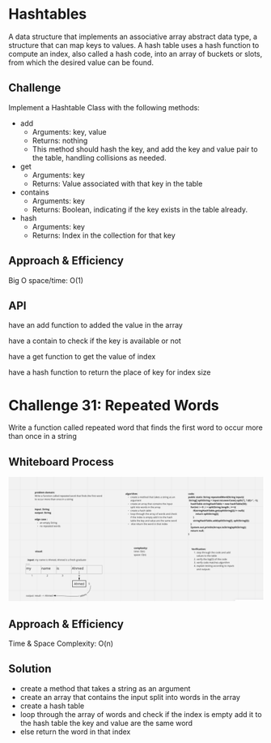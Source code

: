 # Hashtables

A data structure that implements an associative array abstract data type, a structure that can map keys to values. A hash table uses a hash function to compute an index, also called a hash code, into an array of buckets or slots, from which the desired value can be found.

## Challenge

Implement a Hashtable Class with the following methods:

- add
  - Arguments: key, value
  - Returns: nothing
  - This method should hash the key, and add the key and value pair to the table, handling collisions as needed.
- get
  - Arguments: key
  - Returns: Value associated with that key in the table
- contains
  - Arguments: key
  - Returns: Boolean, indicating if the key exists in the table already.
- hash
  - Arguments: key
  - Returns: Index in the collection for that key


## Approach & Efficiency

Big O space/time: O(1)

## API

have an add function to added the value in the array

have a contain to check if the key is available or not

have a get function to get the value of index

have a hash function to return the place of key for index size

# Challenge 31: Repeated Words

<!-- Description of the challenge -->
Write a function called repeated word that finds the first word to occur more than once in a string


## Whiteboard Process
<!-- Embedded whiteboard image -->
![repeatedWords](whiteBoards/cc31.png)

## Approach & Efficiency

Time & Space Complexity: O(n)

## Solution
<!-- Show how to run your code, and examples of it in action -->
- create a method that takes a string as an argument
- create an array that contains the input split into words in the array
- create a hash table
- loop through the array of words and check if the index is empty add it to the hash table the key and value are the same word
- else return the word in that index
